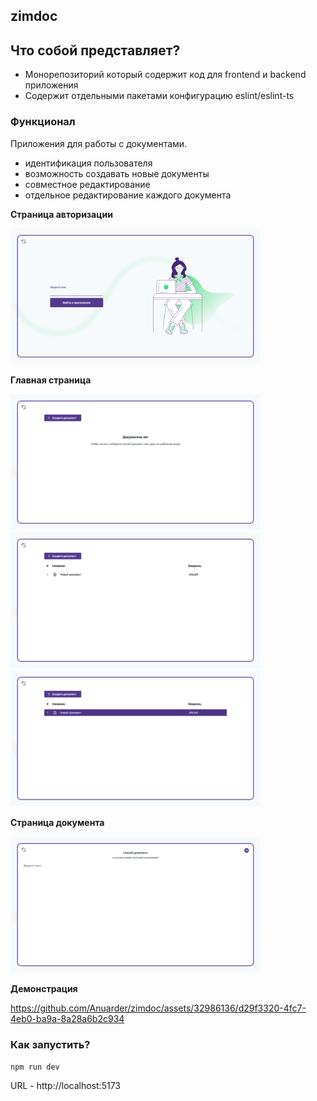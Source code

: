 ## zimdoc

## Что собой представляет?

- Монорепозиторий который содержит код для frontend и backend приложения
- Содержит отдельными пакетами конфигурацию eslint/eslint-ts

### Функционал

Приложения для работы с документами.

- идентификация пользователя
- возможность создавать новые документы
- совместное редактирование
- отдельное редактирование каждого документа

**Страница авторизации**

<img src="./docs/auth-page.png" width="400">

**Главная страница**

<img src="./docs/main-page.png" width="400">
<img src="./docs/main-page-docs.png" width="400">
<img src="./docs/main-page-docs-hover.png" width="400">

**Страница документа**

<img src="./docs/document-page.png" width="400">

**Демонстрация**

https://github.com/Anuarder/zimdoc/assets/32986136/d29f3320-4fc7-4eb0-ba9a-8a28a6b2c934



### Как запустить?

```
npm run dev
```

URL - http://localhost:5173
